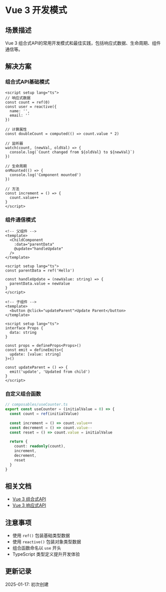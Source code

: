 # Vue 3 开发模式

## 场景描述
Vue 3 组合式API的常用开发模式和最佳实践，包括响应式数据、生命周期、组件通信等。

## 解决方案

### 组合式API基础模式
```vue
<script setup lang="ts">
// 响应式数据
const count = ref(0)
const user = reactive({
  name: '',
  email: ''
})

// 计算属性
const doubleCount = computed(() => count.value * 2)

// 监听器
watch(count, (newVal, oldVal) => {
  console.log(`Count changed from ${oldVal} to ${newVal}`)
})

// 生命周期
onMounted(() => {
  console.log('Component mounted')
})

// 方法
const increment = () => {
  count.value++
}
</script>
```

### 组件通信模式
```vue
<!-- 父组件 -->
<template>
  <ChildComponent 
    :data="parentData" 
    @update="handleUpdate"
  />
</template>

<script setup lang="ts">
const parentData = ref('Hello')

const handleUpdate = (newValue: string) => {
  parentData.value = newValue
}
</script>
```

```vue
<!-- 子组件 -->
<template>
  <button @click="updateParent">Update Parent</button>
</template>

<script setup lang="ts">
interface Props {
  data: string
}

const props = defineProps<Props>()
const emit = defineEmits<{
  update: [value: string]
}>()

const updateParent = () => {
  emit('update', 'Updated from child')
}
</script>
```

### 自定义组合函数
```typescript
// composables/useCounter.ts
export const useCounter = (initialValue = 0) => {
  const count = ref(initialValue)
  
  const increment = () => count.value++
  const decrement = () => count.value--
  const reset = () => count.value = initialValue
  
  return {
    count: readonly(count),
    increment,
    decrement,
    reset
  }
}
```

## 相关文档
- [Vue 3 组合式API](https://vuejs.org/guide/extras/composition-api-faq.html)
- [Vue 3 响应式API](https://vuejs.org/api/reactivity-core.html)

## 注意事项
- 使用 `ref()` 包装基础类型数据
- 使用 `reactive()` 包装对象类型数据
- 组合函数命名以 `use` 开头
- TypeScript 类型定义提升开发体验

## 更新记录
2025-01-17: 初次创建